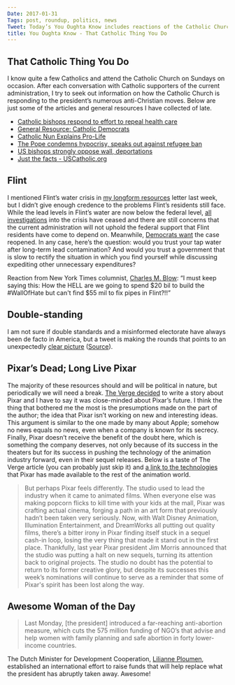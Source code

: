 ```yaml
---
Date: 2017-01-31
Tags: post, roundup, politics, news
Tweet: Today’s You Oughta Know includes reactions of the Catholic Church hierarchy to recent news; they may surprise you.
title: You Oughta Know - That Catholic Thing You Do
---
```


## That Catholic Thing You Do
I know quite a few Catholics and attend the Catholic Church on Sundays on occasion. After each conversation with Catholic supporters of the current administration, I try to seek out information on how the Catholic Church is responding to the president’s numerous anti-Christian moves. Below are just some of the articles and general resources I have collected of late.
- [Catholic bishops respond to effort to repeal health care][1]
- [General Resource: Catholic Democrats][2]
- [Catholic Nun Explains Pro-Life][3]
- [The Pope condemns hypocrisy, speaks out against refugee ban][4]
- [US bishops strongly oppose wall, deportations][5]
- [Just the facts - USCatholic.org][6]

## Flint
I mentioned Flint’s water crisis in [my longform resources][7] letter last week, but I didn’t give enough credence to the problems Flint’s residents still face. While the lead levels in Flint’s water are now below the federal level, [all investigations][8] into the crisis have ceased and there are still concerns that the current administration will not uphold the federal support that Flint residents have come to depend on. Meanwhile, [Democrats want][9] the case reopened. In any case, here’s the question: would you trust your tap water after long-term lead contamination? And would you trust a government that is slow to rectify the situation in which you find yourself while discussing expediting other unnecessary expenditures?

Reaction from New York Times columnist, [Charles M. Blow][10]: “I must keep saying this: How the HELL are we going to spend $20 bil to build the \#WallOfHate but can't find $55 mil to fix pipes in Flint?!!”

## Double-standing
I am not sure if double standards and a misinformed electorate have always been de facto in America, but a tweet is making the rounds that points to an unexpectedly [clear picture][11] ([Source][12]).

## Pixar’s Dead; Long Live Pixar
The majority of these resources should and will be political in nature, but periodically we will need a break. [The Verge decided][13] to write a story about Pixar and I have to say it was close-minded about Pixar’s future. I think the thing that bothered me the most is the presumptions made on the part of the author; the idea that Pixar isn’t working on new and interesting ideas. This argument is similar to the one made by many about Apple; somehow no news equals no news, even when a company is known for its secrecy. Finally, Pixar doesn’t receive the benefit of the doubt here, which is something the company deserves, not only because of its success in the theaters but for its success in pushing the technology of the animation industry forward, even in their sequel releases. Below is a taste of The Verge article (you can probably just skip it) and [a link to the technologies][14] that Pixar has made available to the rest of the animation world.
> But perhaps Pixar feels differently. The studio used to lead the industry when it came to animated films. When everyone else was making popcorn flicks to kill time with your kids at the mall, Pixar was crafting actual cinema, forging a path in an art form that previously hadn’t been taken very seriously. Now, with Walt Disney Animation, Illumination Entertainment, and DreamWorks all putting out quality films, there’s a bitter irony in Pixar finding itself stuck in a sequel cash-in loop, losing the very thing that made it stand out in the first place. Thankfully, last year Pixar president Jim Morris announced that the studio was putting a halt on new sequels, turning its attention back to original projects. The studio no doubt has the potential to return to its former creative glory, but despite its successes this week’s nominations will continue to serve as a reminder that some of Pixar's spirit has been lost along the way.

## Awesome Woman of the Day
> Last Monday, [the president] introduced a far-reaching anti-abortion measure, which cuts the 575 million funding of NGO’s that advise and help women with family planning and safe abortion in forty lower-income countries.

The Dutch Minister for Development Cooperation, [Lilianne Ploumen][15], established an international effort to raise funds that will help replace what the president has abruptly taken away. Awesome!

[1]:	https://sojo.net/articles/catholic-bishops-urge-congress-preserve-health-care-coverage "Sojourners"
[2]:	http://www.catholicdemocrats.org "Catholic Democrats"
[3]:	http://www.dailykos.com/story/2015/7/30/1407166/-Catholic-Nun-Explains-Pro-Life-In-A-Way-That-May-Stun-The-Masses "Daily Kos"
[4]:	http://www.catholicherald.co.uk/news/2016/10/13/pope-francis-you-cant-defend-christianity-by-being-against-refugees-and-other-religions/ "Catholic Herald"
[5]:	http://www.indcatholicnews.com/news.php?viewStory=31800 "Independent Catholic News"
[6]:	http://www.uscatholic.org/blog/201701/just-facts-30908 "USCatholic.org"
[7]:	/2017/01/i-think-that-you-oughta-know
[8]:	http://www.pbs.org/newshour/rundown/house-gop-quietly-closes-flint-mich-water-investigation/#.WId_LRprdsw.twitter "PBS NewsHour"
[9]:	http://www.teenvogue.com/story/house-democrats-want-the-flint-water-crisis-case-to-be-reopened "Teen Vogue"
[10]:	https://twitter.com/CharlesMBlow/status/824743852498100227 "Charles M. Blow, @charlesmblow - Twitter"
[11]:	https://pbs.twimg.com/media/C3HiA-SVMAAMov3.jpg:large
[12]:	https://twitter.com/penny_kt_lsu/status/824688719303213057 "Katie Penny, Hero, @penny_kt_lsu - Twitter"
[13]:	http://www.theverge.com/2017/1/27/14405958/pixar-oscars-disney-finding-dory-franchise-sequels "Pixar's Soul - The Verge"
[14]:	http://graphics.pixar.com/library/ "Pixar Graphics Research Library"
[15]:	https://www.ploumen4women.com/ "#Ploumen4Women"